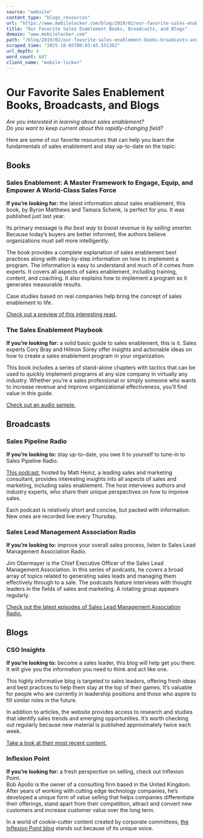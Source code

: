 ```yaml
---
source: "website"
content_type: "blogs_resources"
url: "https://www.mobilelocker.com/blog/2019/02/our-favorite-sales-enablement-books-broadcasts-and-blogs/"
title: "Our Favorite Sales Enablement Books, Broadcasts, and Blogs"
domain: "www.mobilelocker.com"
path: "/blog/2019/02/our-favorite-sales-enablement-books-broadcasts-and-blogs/"
scraped_time: "2025-10-05T00:03:45.551362"
url_depth: 4
word_count: 687
client_name: "mobile-locker"
---
```


# Our Favorite Sales Enablement Books, Broadcasts, and Blogs

_Are you interested in learning about sales enablement?  
Do you want to keep current about this rapidly-changing field?_

Here are some of our favorite resources that can help you learn the fundamentals of sales enablement and stay up-to-date on the topic:

## Books

### Sales Enablement: A Master Framework to Engage, Equip, and Empower A World-Class Sales Force

**If you’re looking for:** the latest information about sales enablement, this book, by Byron Matthews and Tamara Schenk, is perfect for you. It was published just last year.  

Its primary message is _the best way to boost revenue is by selling smarter._ Because today’s buyers are better informed, the authors believe organizations must sell more intelligently.  

The book provides a complete explanation of sales enablement best practices along with step-by-step information on how to implement a program. The information is easy to understand and much of it comes from experts. It covers all aspects of sales enablement, including training, content, and coaching. It also explains how to implement a program so it generates measurable results.  

Case studies based on real companies help bring the concept of sales enablement to life.  

[Check out a preview of this interesting read.](https://books.google.com/books?id=jK1UDwAAQBAJ&printsec=frontcover&source=gbs_ge_summary_r&cad=0#v=onepage&q&f=false)

### The Sales Enablement Playbook

**If you’re looking for:** a solid basic guide to sales enablement, this is it. Sales experts Cory Bray and Hilmon Sorey offer insights and actionable ideas on how to create a sales enablement program in your organization.  

This book includes a series of stand-alone chapters with tactics that can be used to quickly implement programs at any size company in virtually any industry. Whether you’re a sales professional or simply someone who wants to increase revenue and improve organizational effectiveness, you’ll find value in this guide.  

[Check out an audio sample.](https://www.amazon.com/Sales-Enablement-Playbook-Cory-Bray-ebook/dp/B073QBKZG6)

## Broadcasts

### Sales Pipeline Radio

**If you’re looking to:** stay up-to-date, you owe it to yourself to tune-in to Sales Pipeline Radio.  

[This podcast](https://salespipelineradio.com), hosted by Matt Heinz, a leading sales and marketing consultant, provides interesting insights into all aspects of sales and marketing, including sales enablement. The host interviews authors and industry experts, who share their unique perspectives on how to improve sales.  

Each podcast is relatively short and concise, but packed with information. New ones are recorded live every Thursday.

### Sales Lead Management Association Radio

**If you’re looking to:** improve your overall sales process, listen to Sales Lead Management Association Radio.  

Jim Obermayer is the Chief Executive Officer of the Sales Lead Management Association. In this series of podcasts, he covers a broad array of topics related to generating sales leads and managing them effectively through to a sale. The podcasts feature interviews with thought leaders in the fields of sales and marketing. A rotating group appears regularly.  

[Check out the latest episodes of Sales Lead Management Association Radio.](https://funnelmediagroupllc.com/podcast-directory/slma-radio/)  

## Blogs

### CSO Insights

**If you’re looking to:** become a sales leader, this blog will help get you there. It will give you the information you need to think and act like one.  

This highly informative blog is targeted to sales leaders, offering fresh ideas and best practices to help them stay at the top of their games. It’s valuable for people who are currently in leadership positions and those who aspire to fill similar roles in the future.  

In addition to articles, the website provides access to research and studies that identify sales trends and emerging opportunities. It’s worth checking out regularly because new material is published approximately twice each week.  

[Take a look at their most recent content.](https://www.csoinsights.com/blog/)

### Inflexion Point

**If you’re looking for:** a fresh perspective on selling, check out Inflexion Point.  
Bob Apollo is the owner of a consulting firm based in the United Kingdom. After years of working with cutting edge technology companies, he’s developed a unique form of value selling that helps companies differentiate their offerings, stand apart from their competition, attract and convert new customers and increase customer value over the long term.

In a world of cookie-cutter content created by corporate committees, [the Inflexion Point blog](https://www.inflexion-point.com/blog) stands out because of its unique voice.